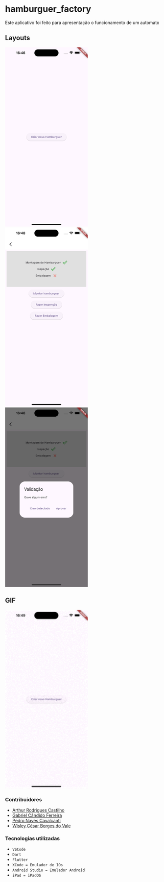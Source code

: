 # hamburguer_factory

Este aplicativo foi feito para apresentação o funcionamento de um automato

## Layouts

<img src="./assets/readme/imgs/HomeScreen.png" alt="Home Screen" width="270px"> <img src="./assets/readme/imgs/NewHamburguer.png" alt="New Hamburguer" width="270px"> <img src="./assets/readme/imgs/Validation.png" alt="Validation" width="270px"> 

## GIF

<img src="./assets/readme/gifs/GifApp.gif" alt="Gif App" width="270px">

### Contribuidores
- [Arthur Rodrigues Castilho](https://github.com/ArthurRCastilho)
- [Gabriel Cândido Ferreira](https://github.com/Gabriel-Candido-Ferreira)
- [Pedro Naves Cavalcanti](https://github.com/PedroNaves00)
- [Wisley César Borges do Vale](https://github.com/wisley-cesar)


### Tecnologias utilizadas
- ``VSCode``
- ``Dart``
- ``Flutter``
- ``XCode = Emulador de IOs``
- ``Android Studio = Emulador Android``
- ``iPad = iPadOS``